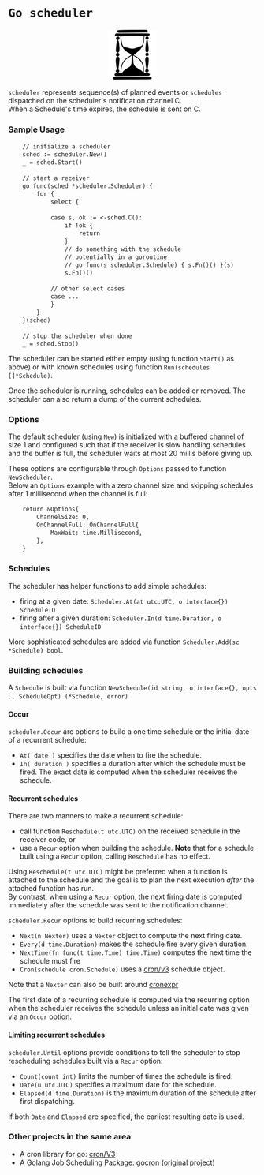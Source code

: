 # `Go scheduler`

<p align="center" width="100%">
    <img alt="hourglass" width="20%" src="hourglass.png"> 
</p>

`scheduler` represents sequence(s) of planned events or `schedules` dispatched on the scheduler's notification channel C. <br/>
When a Schedule's time expires, the schedule is sent on C.

### Sample Usage

```
	// initialize a scheduler
	sched := scheduler.New()
	_ = sched.Start()
	
	// start a receiver 
	go func(sched *scheduler.Scheduler) {
		for {
			select {
			
			case s, ok := <-sched.C():
				if !ok {
					return
				}
				// do something with the schedule
				// potentially in a goroutine
				// go func(s scheduler.Schedule) { s.Fn()() }(s)
				s.Fn()()
				
			// other select cases	
			case ...	
			}
		}
	}(sched)

	// stop the scheduler when done	
	_ = sched.Stop()
```

The scheduler can be started either empty (using function `Start()` as above) or with known schedules using function `Run(schedules []*Schedule)`.

Once the scheduler is running, schedules can be added or removed. The scheduler can also return a dump of the current schedules.

### Options

The default scheduler (using `New`) is initialized with a buffered channel of size 1 and configured such that if the 
receiver is slow handling schedules and the buffer is full, the scheduler waits at most 20 millis before giving up.

These options are configurable through `Options` passed to function `NewScheduler`. <br/>
Below an `Options` example with a zero channel size and skipping schedules after 1 millisecond when the channel is full:

```
	return &Options{
		ChannelSize: 0,
		OnChannelFull: OnChannelFull{
		    MaxWait: time.Millisecond,
		},
	}
```

### Schedules

The scheduler has helper functions to add simple schedules: 
* firing at a given date:  `Scheduler.At(at utc.UTC, o interface{}) ScheduleID`
* firing after a given duration: `Scheduler.In(d time.Duration, o interface{}) ScheduleID`

More sophisticated schedules are added via function `Scheduler.Add(sc *Schedule) bool`.

### Building schedules

A `Schedule` is built via function `NewSchedule(id string, o interface{}, opts ...ScheduleOpt) (*Schedule, error)`

#### Occur

`scheduler.Occur` are options to build a one time schedule or the initial date of a recurrent schedule:
* `At( date )` specifies the date when to fire the schedule.
* `In( duration )` specifies a duration after which the schedule must be fired. The exact date is computed when the scheduler receives the schedule. 

#### Recurrent schedules

There are two manners to make a recurrent schedule:
* call function `Reschedule(t utc.UTC)` on the received schedule in the receiver code, or
* use a `Recur` option when building the schedule. **Note** that for a schedule built using a `Recur` option, calling `Reschedule` has no effect. 

Using `Reschedule(t utc.UTC)` might be preferred when a function is attached to the schedule and the goal is to plan the 
next execution _after_ the attached function has run. <br/>
By contrast, when using a `Recur` option, the next firing date is computed immediately after the schedule was sent to 
the notification channel. 

`scheduler.Recur` options to build recurring schedules:
* `Next(n Nexter)` uses a `Nexter` object to compute the next firing date.
* `Every(d time.Duration)` makes the schedule fire every given duration.
* `NextTime(fn func(t time.Time) time.Time)` computes the next time the schedule must fire
* `Cron(schedule cron.Schedule)` uses a [cron/v3](https://github.com/robfig/cron/blob/master/cron.go) schedule object.
 
Note that a `Nexter` can also be built around [cronexpr](https://github.com/angadn/cronexpr)

The first date of a recurring schedule is computed via the recurring option when the scheduler receives the schedule 
unless an initial date was given via an `Occur` option. 

#### Limiting recurrent schedules

`scheduler.Until` options provide conditions to tell the scheduler to stop rescheduling schedules built via a `Recur` option:
* `Count(count int)` limits the number of times the schedule is fired.
* `Date(u utc.UTC)` specifies a maximum date for the schedule.
* `Elapsed(d time.Duration)` is the maximum duration of the schedule after first dispatching.

If both `Date` and `Elapsed` are specified, the earliest resulting date is used.

### Other projects in the same area

* A cron library for go: [cron/V3](https://github.com/robfig/cron/)   
* A Golang Job Scheduling Package: [gocron](https://github.com/go-co-op/gocron) ([original project](https://github.com/jasonlvhit/gocron)) 
